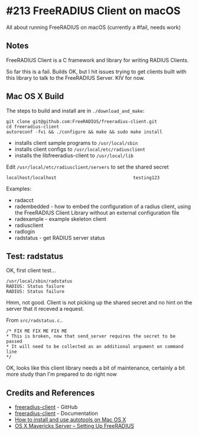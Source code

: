 # #213 FreeRADIUS Client on macOS

All about running FreeRADIUS on macOS (currently a #fail, needs work)

## Notes

FreeRADIUS Client is a C framework and library for writing RADIUS Clients.

So far this is a fail. Builds OK, but I hit issues trying to get clients built with this library to talk to
the FreeRADIUS Server. KIV for now.

## Mac OS X Build

The steps to build and install are in `./download_and_make`:

    git clone git@github.com:FreeRADIUS/freeradius-client.git
    cd freeradius-client
    autoreconf -fvi && ./configure && make && sudo make install

* installs client sample programs to `/usr/local/sbin`
* installs client configs to `/usr/local/etc/radiusclient`
* installs the libfreeradius-client to `/usr/local/lib`

Edit `/usr/local/etc/radiusclient/servers` to set the shared secret

    localhost/localhost                             testing123

Examples:

* radacct
* radembedded - how to embed the configuration of a radius client, using the FreeRADIUS Client Library without an external configuration file
* radexample - example skeleton client
* radiusclient
* radlogin
* radstatus - get RADIUS server status

## Test: radstatus

OK, first client test...

    /usr/local/sbin/radstatus
    RADIUS: Status failure
    RADIUS: Status failure

Hmm, not good. Client is not picking up the shared secret and no hint on the server that it receved a request.

From `src/radstatus.c`..

    /* FIX ME FIX ME FIX ME
    * This is broken, now that send_server requires the secret to be passed
    * It will need to be collected as an additional argument on command line
    */

OK, looks like this client library needs a bit of maintenance, certainly a bit more study than I'm prepared to do right now

## Credits and References

* [freeradius-client](https://github.com/FreeRADIUS/freeradius-client) - GitHub
* [freeradius-client](http://wiki.freeradius.org/project/Radiusclient) - Documentation
* [How to install and use autotools on Mac OS X](https://paolozaino.wordpress.com/2015/05/05/how-to-install-and-use-autotools-on-mac-os-x/comment-page-1/)
* [OS X Mavericks Server – Setting Up FreeRADIUS](https://www.yesdevnull.net/2013/10/os-x-mavericks-server-setting-up-freeradius/)
